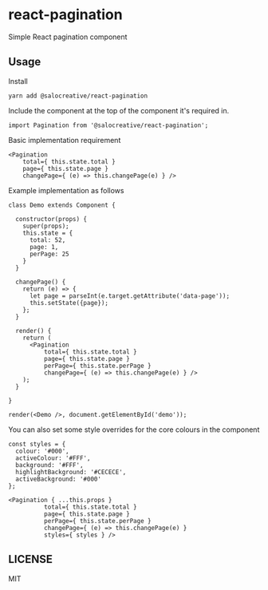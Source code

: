 # react-pagination

Simple React pagination component

## Usage

Install

```
yarn add @salocreative/react-pagination
```

Include the component at the top of the component it's required in.

```
import Pagination from '@salocreative/react-pagination';
```

Basic implementation requirement

```
<Pagination
    total={ this.state.total }
    page={ this.state.page }
    changePage={ (e) => this.changePage(e) } />
```

Example implementation as follows

```
class Demo extends Component {

  constructor(props) {
    super(props);
    this.state = {
      total: 52,
      page: 1,
      perPage: 25
    }
  }

  changePage() {
    return (e) => {
      let page = parseInt(e.target.getAttribute('data-page'));
      this.setState({page});
    };
  }

  render() {
    return (
      <Pagination
          total={ this.state.total }
          page={ this.state.page }
          perPage={ this.state.perPage }
          changePage={ (e) => this.changePage(e) } />
    );
  }

}

render(<Demo />, document.getElementById('demo'));

```

You can also set some style overrides for the core colours in the component

```
const styles = {
  colour: '#000',
  activeColour: '#FFF',
  background: '#FFF',
  highlightBackground: '#CECECE',
  activeBackground: '#000'
};

<Pagination { ...this.props }
          total={ this.state.total }
          page={ this.state.page }
          perPage={ this.state.perPage }
          changePage={ (e) => this.changePage(e) }
          styles={ styles } />

```

## LICENSE

MIT
